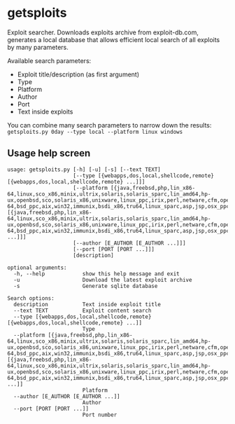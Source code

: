 # getsploits
 Exploit searcher. Downloads exploits archive from exploit-db.com, generates a local database that allows efficient local search of all exploits by many parameters.
 
 Available search parameters:
 * Exploit title/description (as first argument)
 * Type
 * Platform
 * Author
 * Port
 * Text inside exploits

You can combine many search parameters to narrow down the results:
```getsploits.py 0day --type local --platform linux windows```
 
## Usage help screen
```
usage: getsploits.py [-h] [-u] [-s] [--text TEXT]
                     [--type [{webapps,dos,local,shellcode,remote} [{webapps,dos,local,shellcode,remote} ...]]]
                     [--platform [{java,freebsd,php,lin_x86-64,linux,sco_x86,minix,ultrix,solaris,solaris_sparc,lin_amd64,hp-ux,openbsd,sco,solaris_x86,unixware,linux_ppc,irix,perl,netware,cfm,openbsd_x86,freebsd_x86,beos,atheos,ios,mips,hardware,arm,unix,osx,multiple,plan9,windows,bsd,android,freebsd_x86-64,bsd_ppc,aix,win32,immunix,bsdi_x86,tru64,linux_sparc,asp,jsp,osx_ppc,bsd_x86,palm_os,lin_x86,win64,cgi,sh4,netbsd_x86,generator,qnx,novell,linux_mips,xml} [{java,freebsd,php,lin_x86-64,linux,sco_x86,minix,ultrix,solaris,solaris_sparc,lin_amd64,hp-ux,openbsd,sco,solaris_x86,unixware,linux_ppc,irix,perl,netware,cfm,openbsd_x86,freebsd_x86,beos,atheos,ios,mips,hardware,arm,unix,osx,multiple,plan9,windows,bsd,android,freebsd_x86-64,bsd_ppc,aix,win32,immunix,bsdi_x86,tru64,linux_sparc,asp,jsp,osx_ppc,bsd_x86,palm_os,lin_x86,win64,cgi,sh4,netbsd_x86,generator,qnx,novell,linux_mips,xml} ...]]]
                     [--author [E_AUTHOR [E_AUTHOR ...]]]
                     [--port [PORT [PORT ...]]]
                     [description]

optional arguments:
  -h, --help            show this help message and exit
  -u                    Download the latest exploit archive
  -s                    Generate sqlite database

Search options:
  description           Text inside exploit title
  --text TEXT           Exploit content search
  --type [{webapps,dos,local,shellcode,remote} [{webapps,dos,local,shellcode,remote} ...]]
                        Type
  --platform [{java,freebsd,php,lin_x86-64,linux,sco_x86,minix,ultrix,solaris,solaris_sparc,lin_amd64,hp-ux,openbsd,sco,solaris_x86,unixware,linux_ppc,irix,perl,netware,cfm,openbsd_x86,freebsd_x86,beos,atheos,ios,mips,hardware,arm,unix,osx,multiple,plan9,windows,bsd,android,freebsd_x86-64,bsd_ppc,aix,win32,immunix,bsdi_x86,tru64,linux_sparc,asp,jsp,osx_ppc,bsd_x86,palm_os,lin_x86,win64,cgi,sh4,netbsd_x86,generator,qnx,novell,linux_mips,xml} [{java,freebsd,php,lin_x86-64,linux,sco_x86,minix,ultrix,solaris,solaris_sparc,lin_amd64,hp-ux,openbsd,sco,solaris_x86,unixware,linux_ppc,irix,perl,netware,cfm,openbsd_x86,freebsd_x86,beos,atheos,ios,mips,hardware,arm,unix,osx,multiple,plan9,windows,bsd,android,freebsd_x86-64,bsd_ppc,aix,win32,immunix,bsdi_x86,tru64,linux_sparc,asp,jsp,osx_ppc,bsd_x86,palm_os,lin_x86,win64,cgi,sh4,netbsd_x86,generator,qnx,novell,linux_mips,xml} ...]]
                        Platform
  --author [E_AUTHOR [E_AUTHOR ...]]
                        Author
  --port [PORT [PORT ...]]
                        Port number
```
